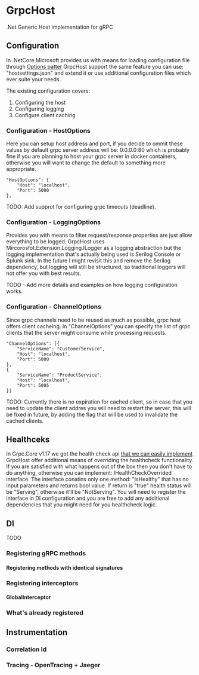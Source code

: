 # GrpcHost
.Net Generic Host implementation for gRPC

## Configuration

In .NetCore Microsoft provides us with means for loading configuration file through [Options patter](https://docs.microsoft.com/en-us/aspnet/core/fundamentals/configuration/options?view=aspnetcore-2.2)
GrpcHost support the same feature you can use: "hostsettings.json" and extend it or use additional configuration files which ever suite your needs.

The existing configuration covers:
  1. Configuring the host
  2. Configuring logging
  3. Configure client caching

### Configuration - HostOptions

Here you can setup host address and port, if you decide to ommit these values by default grpc server address will be: 0.0.0.0:80 which is probably fine if you are planning to host your grpc server
in docker containers, otherwise you will want to change the default to something more appropriate.

```
"HostOptions": {
	"Host": "localhost",
    "Port": 5000
},
```

TODO: Add supprot for configuring grpc timeouts (deadline).

### Configuration - LoggingOptions

Provides you with means to filter request/response properties are just allow everything to be logged. GrpcHost uses Mircorosfot.Extension.Logging.ILogger as a logging abstraction but the logging 
implementation that's actually being used is Serilog Console or Splunk sink. In the future I might revisit this and remove the Serilog dependency, but logging will still be structured, so traditional
loggers will not offer you with best results.

TODO - Add more details and examples on how logging configuration works.

### Configuration - ChannelOptions

Since grpc channels need to be reused as much as possible, grpc host offers client cacheing. In "ChannelOptions" you can specify the list of grpc clients that the server might consume while processing
requests.

```
"ChannelOptions": [{
    "ServiceName": "CustomerService",
    "Host": "localhost",
    "Port": 5000
}, 
{
    "ServiceName": "ProductService",
    "Host": "localhost",
    "Port": 5005
}]
```

TODO: Currently there is no expiration for cached client, so in case that you need to update the client addres you will need to restart the server, this will be fixed in future, by adding the flag that 
will be used to invalidate the cached clients.

## Healthceks

In Grpc.Core v1.17 we got the health check api [that we can easily implement](https://consoleout.com/2019/01/12/add-health-checks-for-grpc-services.html) GrpcHost offer additional means of overriding
the healthcheck functionality. If you are satisfied with what happens out of the box then you don't have to do anything, otherwise you can implement: IHealthCheckOverrided interface. The interface
conatins only one method: "IsHealthy" that has no input parameters and returns bool value. If return is "true" health status will be "Serving", otherwise it'll be "NotServing".
You will need to register the interface in DI configuration and you are free to add any additional dependencies that you might need for you healthcheck logic.

## DI

TODO

### Registering gRPC methods
#### Registering methods with identical signatures
### Registering interceptors
#### GlobalInterceptor
### What's already registered

## Instrumentation

### Correlation Id
### Tracing - OpenTracing + Jaeger


